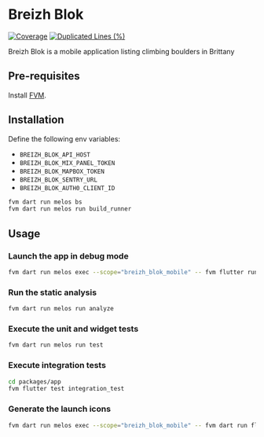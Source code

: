 # Breizh Blok

[![Coverage](https://sonarcloud.io/api/project_badges/measure?project=jeremyriverain_breizh-blok-mobile&metric=coverage)](https://sonarcloud.io/summary/new_code?id=jeremyriverain_breizh-blok-mobile) [![Duplicated Lines (%)](https://sonarcloud.io/api/project_badges/measure?project=jeremyriverain_breizh-blok-mobile&metric=duplicated_lines_density)](https://sonarcloud.io/summary/new_code?id=jeremyriverain_breizh-blok-mobile)

Breizh Blok is a mobile application listing climbing boulders in Brittany

## Pre-requisites

Install [FVM](https://fvm.app/).

## Installation

Define the following env variables:

- `BREIZH_BLOK_API_HOST`
- `BREIZH_BLOK_MIX_PANEL_TOKEN`
- `BREIZH_BLOK_MAPBOX_TOKEN`
- `BREIZH_BLOK_SENTRY_URL`
- `BREIZH_BLOK_AUTH0_CLIENT_ID`

```bash
fvm dart run melos bs
fvm dart run melos run build_runner
```

## Usage

### Launch the app in debug mode

```bash
fvm dart run melos exec --scope="breizh_blok_mobile" -- fvm flutter run --debug
```

### Run the static analysis

```bash
fvm dart run melos run analyze
```

### Execute the unit and widget tests

```bash
fvm dart run melos run test
```

### Execute integration tests

```bash
cd packages/app
fvm flutter test integration_test
```

### Generate the launch icons

```bash
fvm dart run melos exec --scope="breizh_blok_mobile" -- fvm dart run flutter_launcher_icons
```